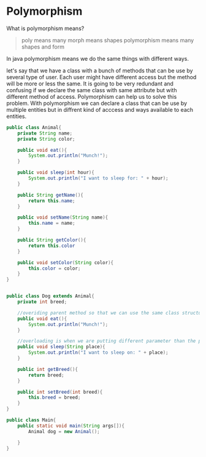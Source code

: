 # Polymorphism

What is polymorphism means?
> poly means many
> morph means shapes
> polymorphism means many shapes and form

In java polymorphism means we do the same things with different ways.

let's say that we have a class with a bunch of methods that can be use by several type of user. Each user might have different access but the method will be more or less the same. It is going to be very redundant and confusing if we declare the same class with same attribute but with different method of access. Polymorphism can help us to solve this problem. With polymorphism we can declare a class that can be use by multiple entities but in diffrent kind of acccess and ways available to each entities.

```java
public class Animal{
    private String name;
    private String color;

    public void eat(){
        System.out.println("Munch!");
    }

    public void sleep(int hour){
        System.out.println("I want to sleep for: " + hour);
    }

    public String getName(){
        return this.name;
    }

    public void setName(String name){
        this.name = name;
    }

    public String getColor(){
        return this.color
    } 

    public void setColor(String color){
        this.color = color;
    }
}


public class Dog extends Animal{
    private int breed;

    //overiding parent method so that we can use the same class structure but with different function
    public void eat(){
        System.out.println("Munch!");
    }

    //overloading is when we are putting different parameter than the parent class intended to    
    public void sleep(String place){
        System.out.println("I want to sleep on: " + place);
    }

    public int getBreed(){
        return breed;
    }

    public int setBreed(int breed){
        this.breed = breed;
    }
}

public class Main{
    public static void main(String args[]){
        Animal dog = new Animal();

    }
}

```